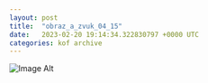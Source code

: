 ```yaml
---
layout:	post
title:	"obraz_a_zvuk_04_15"
date:	2023-02-20 19:14:34.322830797 +0000 UTC
categories:	kof archive
---
```


![Image Alt](https://k0f.github.io/assets/obraz_a_zvuk_04_15.png)
